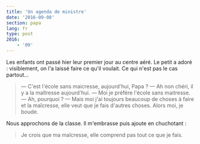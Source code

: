 ```yaml
---
title: 'Un agenda de ministre'
date: '2016-09-08'
section: papa
lang: fr
type: post
2016:
    - '09'
---
```


Les enfants ont passé hier leur premier jour au centre aéré. Le petit a adoré : visiblement, on l'a laissé faire ce qu'il voulait. Ce qui n'est pas le cas partout…

<!-- more -->

> — C'est l'école sans maicresse, aujourd'hui, Papa ?
> — Ah non chéri, il y a la maîtresse aujourd'hui.
> — Moi je préfère l'école sans maitresse.
> — Ah, pourquoi ?
> — Mais moi j'ai toujours beaucoup de choses à faire et la maîcresse, elle veut que je fais d'autres choses. Alors moi, je boude.

Nous approchons de la classe. Il m'embrasse puis ajoute en chuchotant :

> Je crois que ma maîcresse, elle comprend pas tout ce que je fais.
